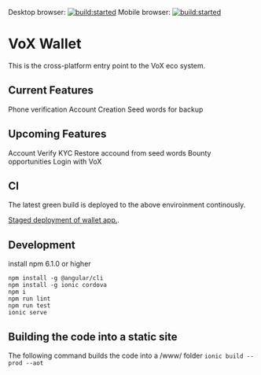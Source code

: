 Desktop browser: <a href="https://travis-ci.org/VariusWorldTechLtd/Main"><img src="https://travis-ci.org/VariusWorldTechLtd/Main.svg?branch=master" alt="build:started"></a> Mobile browser: <a href="https://travis-ci.org/VariusWorldTechLtd/Main"><img src="https://travis-ci.org/VariusWorldTechLtd/Main.svg?branch=master" alt="build:started"></a>

# VoX Wallet

This is the cross-platform entry point to the VoX eco system.

## Current Features
Phone verification
Account Creation
Seed words for backup


## Upcoming Features
Account Verify 
KYC
Restore accound from seed words
Bounty opportunities
Login with VoX

## CI
The latest green build is deployed to the above enviroinment continously.

<a href="http://vox-wallet.firebaseapp.com">Staged deployment of wallet app.</a>. 

## Development

install npm 6.1.0 or higher

```
npm install -g @angular/cli
npm install -g ionic cordova
npm i
npm run lint
npm run test
ionic serve
```

## Building the code into a static site

The following command builds the code into a /www/ folder
`ionic build --prod --aot`



